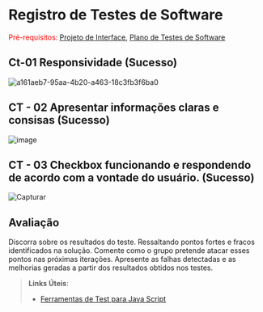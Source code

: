 # Registro de Testes de Software

<span style="color:red">Pré-requisitos: <a href="3-Projeto de Interface.md"> Projeto de Interface</a></span>, <a href="8-Plano de Testes de Software.md"> Plano de Testes de Software</a>

## Ct-01 Responsividade (Sucesso) 
![a161aeb7-95aa-4b20-a463-18c3fb3f6ba0](https://user-images.githubusercontent.com/113618051/204166797-fc0c0174-1bf2-413c-8b7f-6e390b3f3210.jpg)



## CT - 02 Apresentar informações claras e consisas (Sucesso) 

![image](https://user-images.githubusercontent.com/113618051/204166963-0ed937d5-bf38-448b-b7e2-4831f770351f.png)

## CT - 03 Checkbox funcionando e respondendo de acordo com a vontade do usuário. (Sucesso) 

![Capturar](https://user-images.githubusercontent.com/113618051/204167192-e8ebb6f2-f7ce-4fef-8b0e-273c90b27bfd.JPG)

## Avaliação

Discorra sobre os resultados do teste. Ressaltando pontos fortes e fracos identificados na solução. Comente como o grupo pretende atacar esses pontos nas próximas iterações. Apresente as falhas detectadas e as melhorias geradas a partir dos resultados obtidos nos testes.

> **Links Úteis**:
> - [Ferramentas de Test para Java Script](https://geekflare.com/javascript-unit-testing/)
